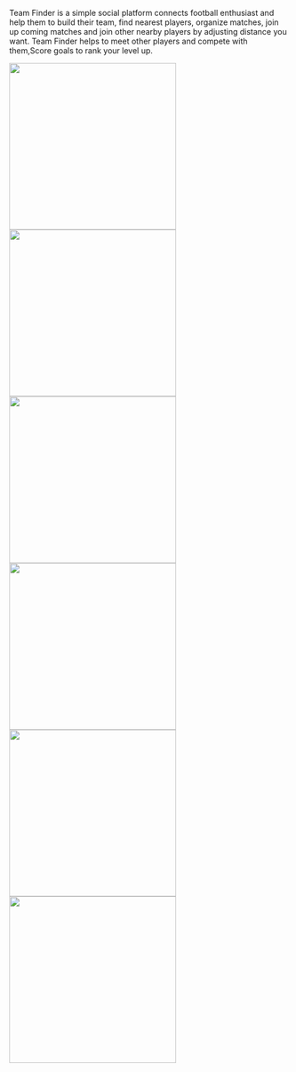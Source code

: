 Team Finder is a simple social platform connects football enthusiast and help them to build their team, find nearest players, organize matches, join up coming matches and join other nearby players by adjusting distance you want. Team Finder helps to meet other players and compete with them,Score goals to rank your level up.

<img src="https://user-images.githubusercontent.com/64747363/192099326-b7e5ab76-aa77-4896-8b71-19df84c5546c.jpg" align="left" height="auto" width="300" >
<img src="https://user-images.githubusercontent.com/64747363/192099328-6346bc2a-5c46-40e6-9872-80a50ebe7339.jpg" align="left" height="auto" width="300" >
<img src="https://user-images.githubusercontent.com/64747363/192099350-3a54846b-c1a5-4667-b639-42cb4ee274d2.jpg" align="left" height="auto" width="300" >
<img src="https://user-images.githubusercontent.com/64747363/192099360-e6d19309-d65f-415c-85da-a0645ee8f376.jpg" align="left" height="auto" width="300" >
<img src="https://user-images.githubusercontent.com/64747363/192099363-e3d49eb2-9629-405a-ad86-d43edcb4ea6d.jpg" align="left" height="auto" width="300" >
<img src="https://user-images.githubusercontent.com/64747363/192099367-cfaf9d7e-169d-4b5d-838c-bc5585cc70aa.jpg" align="left" height="auto" width="300" >


